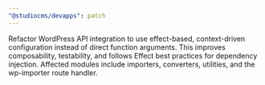 ```yaml
---
"@studiocms/devapps": patch
---
```


Refactor WordPress API integration to use effect-based, context-driven configuration instead of direct function arguments. This improves composability, testability, and follows Effect best practices for dependency injection. Affected modules include importers, converters, utilities, and the wp-importer route handler.

